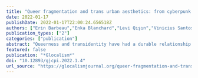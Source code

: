 ```yaml
---
title: "Queer fragmentation and trans urban aesthetics: from cyberpunk to cottagecore"
date: 2022-01-17
publishDate: 2022-01-17T22:00:24.656518Z
authors: ["Erin Barbeau","Enka Blanchard","Levi Qışın","Vinicius Santos Almeida"]
publication_types: ["2"]
categories: ["publication"]
abstract: "Queerness and transidentity have had a durable relationship with cyberpunk aesthetics, reflected in both cultural works and academic reflections. There is an evident attraction in worlds where technological prowess allows one to evolve beyond one’s corporeal body, or to change it at will. The noir explorations of themes such as discrimination and sex work are also strong sources of resonance with common trans and queer experiences. Culturally, this aesthetic is indissociable from its urban component, with the serendipity, diversity, and density of the city often at the centre of the stories told. This reflects the observed tendency of queer people to congregate in urban centres, where minorities are present in sufficient numbers to create social communities with freer explorations around gender. This appeared to be one of the central aesthetic currents of the global trans community until the early 21st century. However, we now observe a change with the rise of more rural aspirations, exemplified by the recent popularity of the cottagecore aesthetic. There seems to be a growing desire to retreat from society at large and isolate in tight-knit homogeneous communities, replacing co-spatiality with online connectedness. This could be the result of multiple factors, among which two seem central: the assimilation of many queers linked to the dissolution of greater federated queer communities, and the increased prioritisation of online interactions. Drawing from socio-geography, literary analysis and a corpus from Tumblr (a microblogging network) this article thus seeks to explore how aspirational and representational depictions of queerness evolved in tandem with its physical and online practices, transforming the historically close relationship between queerness and urbanity."
featured: false
publication: "*Glocalism*"
doi: "10.12893/gjcpi.2022.1.4"
url_source: "https://glocalismjournal.org/queer-fragmentation-and-trans-urban-aesthetics-from-cyberpunk-to-cottagecore/"
---
```


